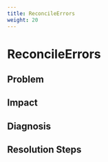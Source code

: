 ```yaml
---
title: ReconcileErrors
weight: 20
---
```


# ReconcileErrors

## Problem

## Impact

## Diagnosis

## Resolution Steps
